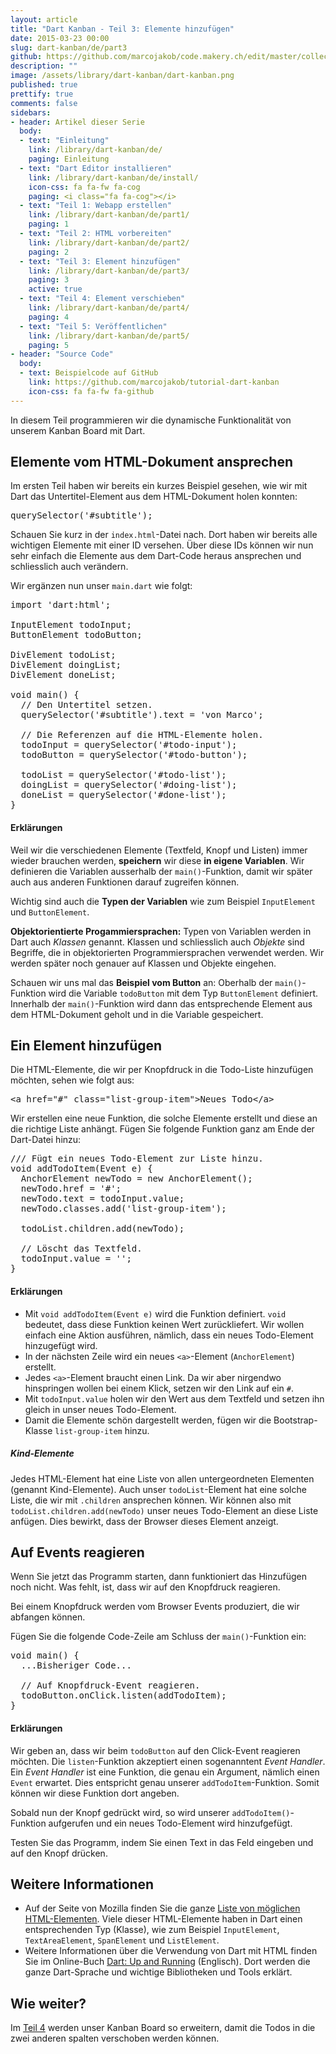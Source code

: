 ```yaml
---
layout: article
title: "Dart Kanban - Teil 3: Elemente hinzufügen"
date: 2015-03-23 00:00
slug: dart-kanban/de/part3
github: https://github.com/marcojakob/code.makery.ch/edit/master/collections/library/dart-kanban-de-part3.md
description: ""
image: /assets/library/dart-kanban/dart-kanban.png
published: true
prettify: true
comments: false
sidebars:
- header: Artikel dieser Serie
  body:
  - text: "Einleitung"
    link: /library/dart-kanban/de/
    paging: Einleitung
  - text: "Dart Editor installieren"
    link: /library/dart-kanban/de/install/
    icon-css: fa fa-fw fa-cog
    paging: <i class="fa fa-cog"></i>
  - text: "Teil 1: Webapp erstellen"
    link: /library/dart-kanban/de/part1/
    paging: 1
  - text: "Teil 2: HTML vorbereiten"
    link: /library/dart-kanban/de/part2/
    paging: 2
  - text: "Teil 3: Element hinzufügen"
    link: /library/dart-kanban/de/part3/
    paging: 3
    active: true
  - text: "Teil 4: Element verschieben"
    link: /library/dart-kanban/de/part4/
    paging: 4
  - text: "Teil 5: Veröffentlichen"
    link: /library/dart-kanban/de/part5/
    paging: 5
- header: "Source Code"
  body:
  - text: Beispielcode auf GitHub
    link: https://github.com/marcojakob/tutorial-dart-kanban
    icon-css: fa fa-fw fa-github
---
```



In diesem Teil programmieren wir die dynamische Funktionalität von unserem Kanban Board mit Dart.


## Elemente vom HTML-Dokument ansprechen

Im ersten Teil haben wir bereits ein kurzes Beispiel gesehen, wie wir mit Dart das Untertitel-Element aus dem HTML-Dokument holen konnten:

<pre class="prettyprint lang-dart">
querySelector('#subtitle');
</pre>

Schauen Sie kurz in der `index.html`-Datei nach. Dort haben wir bereits alle wichtigen Elemente mit einer ID versehen. Über diese IDs können wir nun sehr einfach die Elemente aus dem Dart-Code heraus ansprechen und schliesslich auch verändern.

Wir ergänzen nun unser `main.dart` wie folgt:

<pre class="prettyprint lang-dart">
import 'dart:html';

InputElement todoInput;
ButtonElement todoButton;

DivElement todoList;
DivElement doingList;
DivElement doneList;

void main() {
  // Den Untertitel setzen.
  querySelector('#subtitle').text = 'von Marco';

  // Die Referenzen auf die HTML-Elemente holen.
  todoInput = querySelector('#todo-input');
  todoButton = querySelector('#todo-button');

  todoList = querySelector('#todo-list');
  doingList = querySelector('#doing-list');
  doneList = querySelector('#done-list');
}
</pre>


#### Erklärungen

Weil wir die verschiedenen Elemente (Textfeld, Knopf und Listen) immer wieder brauchen werden, **speichern** wir diese **in eigene Variablen**. Wir definieren die Variablen ausserhalb der `main()`-Funktion, damit wir später auch aus anderen Funktionen darauf zugreifen können.

Wichtig sind auch die **Typen der Variablen** wie zum Beispiel `InputElement` und `ButtonElement`.

<div class="alert alert-info">
  <strong>Objektorientierte Progammiersprachen:</strong> Typen von Variablen werden in Dart auch <em>Klassen</em> genannt. Klassen und schliesslich auch <em>Objekte</em> sind Begriffe, die in objektorierten Programmiersprachen verwendet werden. Wir werden später noch genauer auf Klassen und Objekte eingehen.</div>

Schauen wir uns mal das **Beispiel vom Button** an: Oberhalb der `main()`-Funktion wird die Variable `todoButton` mit dem Typ `ButtonElement` definiert. Innerhalb der `main()`-Funktion wird dann das entsprechende Element aus dem HTML-Dokument geholt und in die Variable gespeichert.


## Ein Element hinzufügen

Die HTML-Elemente, die wir per Knopfdruck in die Todo-Liste hinzufügen möchten, sehen wie folgt aus:

<pre class="prettyprint lang-html">
&lt;a href="#" class="list-group-item">Neues Todo&lt;/a>
</pre>

Wir erstellen eine neue Funktion, die solche Elemente erstellt und diese an die richtige Liste anhängt. Fügen Sie folgende Funktion ganz am Ende der Dart-Datei hinzu:

<pre class="prettyprint lang-dart">
/// Fügt ein neues Todo-Element zur Liste hinzu.
void addTodoItem(Event e) {
  AnchorElement newTodo = new AnchorElement();
  newTodo.href = '#';
  newTodo.text = todoInput.value;
  newTodo.classes.add('list-group-item');
  
  todoList.children.add(newTodo);

  // Löscht das Textfeld.
  todoInput.value = '';
}
</pre>


#### Erklärungen

* Mit `void addTodoItem(Event e)` wird die Funktion definiert. `void` bedeutet, dass diese Funktion keinen Wert zurückliefert. Wir wollen einfach eine Aktion ausführen, nämlich, dass ein neues Todo-Element hinzugefügt wird.
* In der nächsten Zeile wird ein neues `<a>`-Element (`AnchorElement`) erstellt.
* Jedes `<a>`-Element braucht einen Link. Da wir aber nirgendwo hinspringen wollen bei einem Klick, setzen wir den Link auf ein `#`. 
* Mit `todoInput.value` holen wir den Wert aus dem Textfeld und setzen ihn gleich in unser neues Todo-Element.
* Damit die Elemente schön dargestellt werden, fügen wir die Bootstrap-Klasse `list-group-item` hinzu.


##### Kind-Elemente

Jedes HTML-Element hat eine Liste von allen untergeordneten Elementen (genannt Kind-Elemente). Auch unser `todoList`-Element hat eine solche Liste, die wir mit `.children` ansprechen können. Wir können also mit `todoList.children.add(newTodo)` unser neues Todo-Element an diese Liste anfügen. Dies bewirkt, dass der Browser dieses Element anzeigt.  


## Auf Events reagieren

Wenn Sie jetzt das Programm starten, dann funktioniert das Hinzufügen noch nicht. Was fehlt, ist, dass wir auf den Knopfdruck reagieren.

Bei einem Knopfdruck werden vom Browser Events produziert, die wir abfangen können.

Fügen Sie die folgende Code-Zeile am Schluss der `main()`-Funktion ein:

<pre class="prettyprint lang-dart">
void main() {
  ...Bisheriger Code...

  // Auf Knopfdruck-Event reagieren.
  todoButton.onClick.listen(addTodoItem);
}
</pre>


#### Erklärungen

Wir geben an, dass wir beim `todoButton` auf den Click-Event reagieren möchten. Die `listen`-Funktion akzeptiert einen sogenanntent *Event Handler*. Ein *Event Handler* ist eine Funktion, die genau ein Argument, nämlich einen `Event` erwartet. Dies entspricht genau unserer `addTodoItem`-Funktion. Somit können wir diese Funktion dort angeben.

Sobald nun der Knopf gedrückt wird, so wird unserer `addTodoItem()`-Funktion aufgerufen und ein neues Todo-Element wird hinzufgefügt.

Testen Sie das Programm, indem Sie einen Text in das Feld eingeben und auf den Knopf drücken.


## Weitere Informationen

* Auf der Seite von Mozilla finden Sie die ganze [Liste von möglichen HTML-Elementen](https://developer.mozilla.org/de/docs/Web/HTML/Element). Viele dieser HTML-Elemente haben in Dart einen entsprechenden Typ (Klasse), wie zum Beispiel `InputElement`, `TextAreaElement`, `SpanElement` und `ListElement`.
* Weitere Informationen über die Verwendung von Dart mit HTML finden Sie im Online-Buch [Dart: Up and Running](https://www.dartlang.org/docs/dart-up-and-running/ch03.html#darthtml---browser-based-apps) (Englisch). Dort werden die ganze Dart-Sprache und wichtige Bibliotheken und Tools erklärt.


## Wie weiter?

Im [Teil 4](/library/dart-kanban/de/part4/) werden unser Kanban Board so erweitern, damit die Todos in die zwei anderen spalten verschoben werden können.
